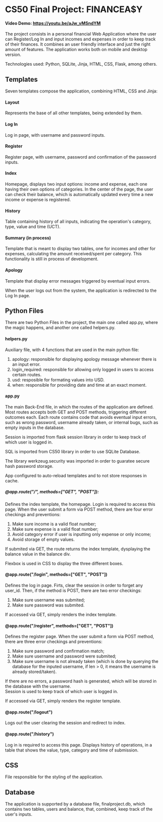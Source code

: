 # CS50 Final Project: FINANCEA$Y
#### Video Demo: https://youtu.be/aJw_vMSndYM
The project consists in a personal financial Web Application where the user can Register/Log In and input incomes and expenses in order to keep track of their finances. It combines an user friendly interface and just the right amount of features.
The application works both on mobile and desktop version. 
 
Technologies used: Python, SQLite, Jinja, HTML, CSS, Flask, among others. 

## Templates

Seven templates compose the application, combining HTML, CSS and Jinja: 

#### Layout
Represents the base of all other templates, being extended by them. 

#### Log In
Log in page, with username and password inputs. 

#### Register 
Register page, with username, password and confirmation of the password inputs.

#### Index
Homepage, displays two input options: income and expense, each one having their own options of categories. 
In the center of the page, the user can check their balance, which is automatically updated every time a new income or expense is registered. 

#### History
Table containing history of all inputs, indicating the operation's category, type, value and time (UCT).  

#### Summary (in process) 
Template that is meant to display two tables, one for incomes and other for expenses, calculating the amount received/spent per category. This functionality is still in process of development. 

#### Apology
Template that display error messages triggered by eventual input errors. 

When the user logs out from the system, the application is redirected to the Log In page.  

## Python Files
There are two Python Files in the project, the main one called app.py, where the magic happens, and another one called helpers.py.

#### helpers.py
Auxiliary file, with 4 functions that are used in the main python file: 
 1. apology: responsible for displaying apology message whenever there is an input error. 
 2. login_required: responsible for allowing only logged in users to access certain routes. 
 3. usd: resposible for formating values into USD.
 4. when: responsible for providing date and time at an exact moment. 


#### app.py
The main Back-End file, in which the routes of the application are defined. 
Most routes accepts both GET and POST methods, triggering different outcomes each. 
Each route contains code that avoids eventual input errors, such as wrong password, username already taken, or internal bugs, such as empty inputs in the database.

Session is imported from flask session library in order to keep track of which user is logged in. 

SQL is imported from CS50 library in order to use SQLite Database.

The library werkzeug.security was imported in order to guaratee secure hash password storage.

App configured to auto-reload templates and to not store responses in cache. 

##### @app.route("/", methods=["GET", "POST"]): 
Defines the index template, the homepage. 
Login is required to access this page. 
When the user submit a form via POST method, there are four error checkings and preventions:
 1. Make sure income is a valid float number;
 2. Make sure expense is a valid float number;
 3. Avoid category error if user is inputting only expense or only income; 
 4. Avoid storage of empty values.

If submited via GET, the route returns the index template, dysplaying the balance value in the balance div. 

Flexbox is used in CSS to display the three different boxes. 

#### @app.route("/login", methods=["GET", "POST"])
Defines the log in page.
Firts, clear the session in order to forget any user_id. 
Then, if the method is POST, there are two error checkings: 
 1. Make sure username was submited;
 2. Make sure password was submited. 

If accessed via GET, simply renders the index template. 

#### @app.route("/register", methods=["GET", "POST"])
Defines the register page. 
When the user submit a form via POST method, there are three error checkings and preventions:
 1. Make sure password and confirmation match;
 2. Make sure username and password were submited;
 3. Make sure username is not already taken (which is done by querying the database for the inputed username, if len > 0, it means the username is already stored/taken).

If there are no errors, a password hash is generated, which will be stored in the database with the username.  
Session is used to keep track of which user is logged in. 

If accessed via GET, simply renders the register template. 

#### @app.route("/logout")
Logs out the user clearing the session and redirect to index. 

#### @app.route("/history")
Log in is required to access this page. 
Displays history of operations, in a table that shows the value, type, category and time of submission. 

## CSS
File responsible for the styling of the application. 

## Database
The application is supported by a database file, finalproject.db, which contains two tables, users and balance, that, combined, keep track of the user's inputs. 
